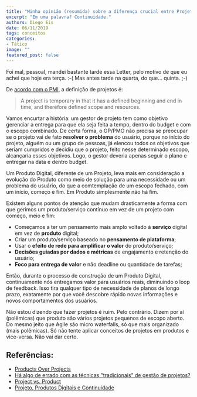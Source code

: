 ```yaml
---
title: "Minha opinião (resumida) sobre a diferença crucial entre Projeto e Produto"
excerpt: "Em uma palavra? Continuidade."
authors: Diego Eis
date: 06/11/2019
tags: conceitos
categories:
- Tático
image: ""
featured_post: false
---
```


Foi mal, pessoal, mandei bastante tarde essa Letter, pelo motivo de que
eu achei que hoje era terça. :-(
Mas antes tarde na quarta, do que... quinta. ;-)


De [acordo com o PMI](https://www.pmi.org/about/learn-about-pmi/what-is-project-management),
a definição de projetos é:

> A project is temporary in that it has a defined beginning and end in time, and therefore defined scope and resources.

Vamos encurtar a história: um gestor de projeto tem como objetivo
gerenciar a entrega para que ela seja feita a tempo, dentro do budget e
com o escopo combinado. De certa forma, o GP/PMO não precisa se
preocupar se o projeto vai de fato **resolver o problema** do usuário,
porque no início do projeto, alguém ou um grupo de pessoas, já elencou
todos os objetivos que seriam cumpridos e decidiu que o projeto, feito
nesse determinado escopo, alcançaria esses objetivos. Logo, o gestor
deveria apenas seguir o plano e entregar na data e dentro budget.

Um Produto Digital, diferente de um Projeto, leva mais em consideração a
evolução do Produto como meio de solução para uma necessidade ou um
problema do usuário, do que a comtemplação de um escopo fechado, com um
início, começo e fim. Em Produto simplesmente não há fim.

Existem alguns pontos de atenção que mudam drasticamente a forma com que
gerimos um produto/serviço contínuo em vez de um projeto com começo,
meio e fim:

- Começamos a ter um pensamento mais amplo voltado à **serviço** digital
em vez de **produto** digital;
- Criar um produto/serviço baseado no **pensamento de plataforma**;
- Usar o **efeito de rede para amplificar o valor** do produto/serviço;
- **Decisões guiadas por dados e métricas** de engajamento e retenção do
usuário;
- **Foco para entrega de valor** e não deadline ou quantidade de
tarefas;

Então, durante o processo de construção de um Produto Digital,
continuamente nós entregamos valor para usuários reais, diminuindo o
loop de feedback. Isso tira qualquer tipo de necessidade de planos de
longo prazo, exatamente por que você descobre rápido novas informações e
novos comportamentos dos usuários.

Não estou dizendo que fazer projetos é ruim. Pelo contrário. Dizem por
aí (polêmicas) que produto são vários projetos pequenos de escopo
aberto. Do mesmo jeito que Agile são micro waterfalls, só que mais
organizado (mais polêmicas).
Só não tente aplicar conceitos de projetos em produtos e vice-versa. Não
vai dar certo.

## Referências:

-   [Products Over Projects](https://martinfowler.com/articles/products-over-projects.html)
-   [Há algo de errado com as técnicas "tradicionais" de gestão de projetos?](http://blog.plataformatec.com.br/2018/02/ha-algo-de-errado-com-as-tecnicas-tradicionais-de-gestao-de-projetos/)
-   [Project vs. Product](https://www.thoughtworks.com/insights/blog/project-vs-product)
-   [Projeto, Produtos Digitais e Continuidade](https://diegoeis.com/projetos-produtos-digitais-continuidade/)
